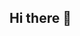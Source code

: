 ## Hi there 👋

<!--
**v-Farhad/v-Farhad** is a ✨ _special_ ✨ repository because its `README.md` (this file) appears on your GitHub profile.

-- I am enjoying my stay in Dallas, while working towards my PhD at SMU
-- My PhD is about privacy preservation in vehicular systems, and I am doing my best (and even more) to apply FHE-based methods to real-world engineering problems. So far so good!


